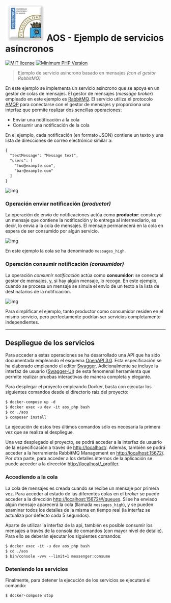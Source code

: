 ![logo UPM](https://raw.githubusercontent.com/laracabrera/AOS/master/tarea1/logo_upm.jpg) AOS - Ejemplo de servicios asíncronos
======================================

[![MIT license](http://img.shields.io/badge/license-MIT-brightgreen.svg)](http://opensource.org/licenses/MIT)
[![Minimum PHP Version](https://img.shields.io/badge/php-%5E7.4-blue.svg)](http://php.net/)
> Ejemplo de servicio asíncrono basado en mensajes _(con el gestor RabbitMQ)_

En este ejemplo se implementa un servicio asíncrono que se apoya en un gestor de colas de mensajes.
El gestor de mensajes (_message broker_) empleado en este ejemplo es [RabbitMQ][rabbitmq].
El servicio utiliza el protocolo [AMQP][amqp] para conectarse con el gestor de mensajes y proporciona
una interfaz que permite realizar dos sencillas operaciones:
- Enviar una notificación a la cola
- Consumir una notificación de la cola

En el ejemplo, cada notificación (en formato JSON) contiene un texto y una lista de direcciones de
correo electrónico similar a:
```
{
  "textMessage": "Message text",
  "users": [
    "foo@example.com",
    "bar@example.com"
  ]
}
```
![img](https://www.rabbitmq.com/img/tutorials/python-one-overall.png)
### Operación enviar notificación _(productor)_
La operación de envío de notificaciones actúa como **productor**: construye un mensaje que contiene la
notificación y lo entrega al intermediario, es decir, lo envía a la cola de mensajes. El mensaje permanecerá
en la cola en espera de ser consumido por algún servicio.

![img](https://www.rabbitmq.com/img/tutorials/sending.png)

En este ejemplo la cola se ha denominado `messages_high`. 

### Operación consumir notificación _(consumidor)_
La operación _consumir notificación_ actúa como **consumidor**: se conecta al gestor de mensajes, 
y, si hay algún mensaje, lo recoge. En este ejemplo, cuando se procesa un mensaje se simula el
envío de un texto a la lista de destinatarios de la notificación.

![img](https://www.rabbitmq.com/img/tutorials/receiving.png)

Para simplificar el ejemplo, tanto productor como consumidor residen en el
mismo servicio, pero perfectamente podrían ser servicios completamente independientes.

***
## Despliegue de los servicios

Para acceder a estas operaciones se ha desarrollado una API que ha sido documentada
empleando el esquema [OpenAPI 3.0][openapi]. Esta especificación se ha elaborado empleando el editor
[Swagger][swagger]. Adicionalmente se incluye la interfaz de usuario ([Swagger-UI][swagger-ui])
de esta fenomenal herramienta que permite realizar pruebas interactivas de manera completa y elegante.

Para desplegar el proyecto empleando Docker, basta con ejecutar los siguientes comandos 
desde el directorio raíz del proyecto:

```
$ docker-compose up -d
$ docker exec -u dev -it aos_php bash
$ cd ./aos
$ composer install
```

La ejecución de estos tres últimos comandos sólo es necesaria la primera vez que se realiza el despliegue.

Una vez desplegado el proyecto, se podrá acceder a la interfaz de usuario de la especificación 
a través de [http://localhost/][lh]. Además, también se podrá acceder a la herramienta
RabbitMQ Management en [http://localhost:15672/][rmq]. Por otra parte, para acceder a los
detalles internos de la aplicación se puede acceder a la dirección [http://localhost/_profiler][profiler].

### Accediendo a la cola

La cola de mensajes es creada cuando se recibe un mensaje por primera vez. Para acceder al
estado de las diferentes colas en el _broker_ se puede acceder a la dirección
[http://localhost:15672/#/queues](http://localhost:15672/#/queues). Si se ha enviado algún
mensaje aparecerá la cola (llamada `messages_high`), y se pueden examinar todos los
detalles de la misma en tiempo real (la interfaz se actualiza por defecto cada 5 segundos).

Aparte de utilizar la interfaz de la api, también es posible consumir los mensajes a través
de la consola de comandos (con mayor nivel de detalle). Para ello se deberán ejecutar los
siguientes comandos:
```
$ docker exec -it -u dev aos_php bash
$ cd ./aos
$ bin/console -vvv --limit=1 messenger:consume
```

### Deteniendo los servicios

Finalmente, para detener la ejecución de los servicios se ejecutará el comando:
```
$ docker-compose stop
```

[lh]: https://localhost:80/api-docs/index.html
[openapi]: https://www.openapis.org/
[profiler]: http://localhost/_profiler
[swagger]: http://swagger.io/
[swagger-ui]: https://github.com/swagger-api/swagger-ui
[amqp]: https://www.amqp.org/
[rabbitmq]: https://www.rabbitmq.com/
[rmq]: http://localhost:15672/#/
